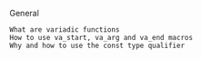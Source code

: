 General

    What are variadic functions
    How to use va_start, va_arg and va_end macros
    Why and how to use the const type qualifier


